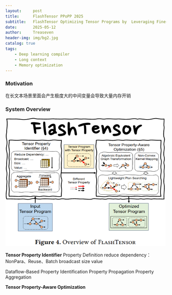 ```yaml
---
layout:     post
title:      FlashTensor PPoPP 2025
subtitle:   FlashTensor Optimizing Tensor Programs by  Leveraging Fine-grained Tensor Property
date:       2025-05-12
author:     Treaseven
header-img: img/bg2.jpg
catalog: true
tags:
    - Deep learning compiler
    - Long context
    - Memory optimization
---
```


### Motivation
在长文本场景里面会产生极度大的中间变量会导致大量内存开销


### System Overview

<img width="500" height="400" src="../img/post-flashtensor.png"/>

**Tensor Property Identifier**
Property Definition
reduce dependency： NonPara、Reuse、Batch
broadcast
size
value

Dataflow-Based Property Identification
Property Propagation
Property Aggregation

**Tensor Property-Aware Optimization**
